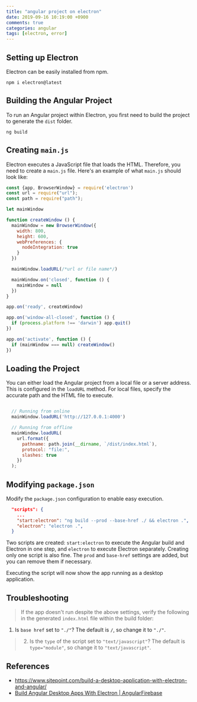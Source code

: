```yaml
---
title: "angular project on electron"
date: 2019-09-16 10:19:00 +0900
comments: true
categories: angular
tags: [electron, error]
---
```


## Setting up Electron

Electron can be easily installed from npm.

```
npm i electron@latest
```

## Building the Angular Project

To run an Angular project within Electron, you first need to build the project to generate the `dist` folder.

```
ng build
```

## Creating `main.js`

Electron executes a JavaScript file that loads the HTML. Therefore, you need to create a `main.js` file. Here's an example of what `main.js` should look like:

```jsx
const {app, BrowserWindow} = require('electron')
const url = require("url");
const path = require("path");

let mainWindow

function createWindow () {
  mainWindow = new BrowserWindow({
    width: 800,
    height: 600,
    webPreferences: {
      nodeIntegration: true
    }
  })

  mainWindow.loadURL(/*url or file name*/)

  mainWindow.on('closed', function () {
    mainWindow = null
  })
}

app.on('ready', createWindow)

app.on('window-all-closed', function () {
  if (process.platform !== 'darwin') app.quit()
})

app.on('activate', function () {
  if (mainWindow === null) createWindow()
})

```

## Loading the Project

You can either load the Angular project from a local file or a server address. This is configured in the `loadURL` method. For local files, specify the accurate path and the HTML file to execute.

```jsx

  // Running from online
  mainWindow.loadURL('http://127.0.0.1:4000')

  // Running from offline
  mainWindow.loadURL(
    url.format({
      pathname: path.join(__dirname, `/dist/index.html`),
      protocol: "file:",
      slashes: true
    })
  );

```

## Modifying `package.json`

Modify the `package.json` configuration to enable easy execution.

```json
  "scripts": {
	...
	"start:electron": "ng build --prod --base-href ./ && electron .",
    "electron": "electron .",
  }
```

Two scripts are created: `start:electron` to execute the Angular build and Electron in one step, and `electron` to execute Electron separately. Creating only one script is also fine. The `prod` and `base-href` settings are added, but you can remove them if necessary.

Executing the script will now show the app running as a desktop application.

## Troubleshooting

> If the app doesn't run despite the above settings, verify the following in the generated `index.html` file within the build folder:
1) Is `base href` set to `"./"`?
The default is `/`, so change it to `"./"`.
> 

>

> 2) Is the `type` of the script set to `"text/javascript"`?
The default is `type="module"`, so change it to `"text/javascript"`.
> 

## References

- https://www.sitepoint.com/build-a-desktop-application-with-electron-and-angular/
- [Build Angular Desktop Apps With Electron \| AngularFirebase](https://angularfirebase.com/lessons/desktop-apps-with-electron-and-angular/)